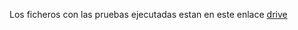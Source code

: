 Los ficheros con las pruebas ejecutadas estan en este enlace [drive](https://drive.google.com/drive/folders/1ZkNmnM6vWJB82QAWXuf8mihNEHusAshO?usp=drive_link)